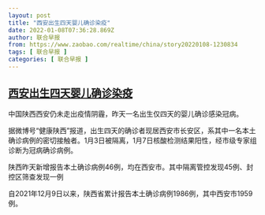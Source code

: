 ```yaml
---
layout: post
title: "西安出生四天婴儿确诊染疫"
date: 2022-01-08T07:36:28.869Z
author: 联合早报
from: https://www.zaobao.com/realtime/china/story20220108-1230834
tags: [ 联合早报 ]
categories: [ 联合早报 ]
---
```

<!--1641646800000-->
[西安出生四天婴儿确诊染疫](https://www.zaobao.com/realtime/china/story20220108-1230834)
------

<div>
<p>中国陕西西安仍未走出疫情阴霾，昨天一名出生仅四天的婴儿确诊感染冠病。​​</p><p>据微博号“健康陕西”报道，出生四天的确诊者现居西安市长安区，系其中一名本土确诊病例的密切接触者。1月3日被隔离，1月7日核酸检测结果阳性，经市级专家组诊断为冠病确诊病例。</p><p>陕西昨天新增报告本土确诊病例46例，均在西安市。其中隔离管控发现45例、封控区筛查发现一例</p><section id="imu"><div id="dfp-ad-imu1">        </div></section><p>自2021年12月9日以来，陕西省累计报告本土确诊病例1986例，其中西安市1959例。</p>      <div class="cx_paywall_placeholder" id="sph_cdp_40"></div>
</div>
